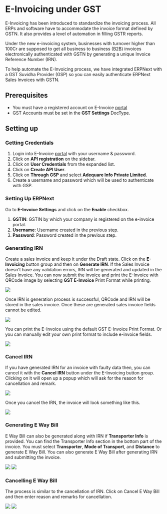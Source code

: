 <!-- add-breadcrumbs -->
# E-Invoicing under GST

E-Invoicing has been introduced to standardize the invoicing process. All ERPs and software have to accommodate the invoice format defined by GSTN. It also provides a level of automation in filling GSTR reports.

Under the new e-invoicing system, businesses with turnover higher than 100Cr are supposed to get all business to business (B2B) invoices electronically authenticated with GSTN by generating a unique Invoice Reference Number (IRN).

To help automate the E-Invoicing process, we have integrated ERPNext with a GST Suvidha Provider (GSP) so you can easily authenticate ERPNext Sales Invoices with GSTN.

## Prerequisites

- You must have a registered account on E-Invoice [portal](https://einvoice1.gst.gov.in/)
- GST Accounts must be set in the **GST Settings** DocType.

## Setting up

### Getting Credentials

1. Login into E-Invoice [portal](https://einvoice1.gst.gov.in/) with your username & password.
1. Click on **API registration** on the sidebar.
1. Click on **User Credentials** from the expanded list.
1. Click on **Create API User**.
1. Click on **Through GSP** and select **Adequare Info Private Limited**.
1. Create a username and password which will be used to authenticate with GSP.

### Setting Up ERPNext

Go to **E-Invoice Settings** and click on the **Enable** checkbox.

1. **GSTIN**: GSTIN by which your company is registered on the e-invoice portal.
1. **Username**: Username created in the previous step.
1. **Password**: Password created in the previous step.

### Generating IRN

Create a sales invoice and keep it under the Draft state. Click on the **E-Invoicing** button group and then on **Generate IRN**. If the Sales Invoice doesn't have any validation errors, IRN will be generated and updated in the Sales Invoice. You can now submit the invoice and print the E-Invoice with QRCode image by selecting **GST E-Invoice** Print Format while printing.

<img class="screenshot" src="/docs/assets/img/regional/india/einv_gen_irn_button.png">

Once IRN is generation process is successful, QRCode and IRN will be stored in the sales invoice. Once these are generated sales invoice fields cannot be edited.

<img class="screenshot" src="/docs/assets/img/regional/india/einv_generated_irn.png">

You can print the E-Invoice using the default GST E-Invoice Print Format. Or you can manually edit your own print format to include e-invoice fields.

<img class="screenshot" src="/docs/assets/img/regional/india/einv_print_format.png">

### Cancel IRN

If you have generated IRN for an invoice with faulty data then, you can cancel it with the **Cancel IRN** button under the E-Invoicing button group. Clicking on it will open up a popup which will ask for the reason for cancellation and remark.

<img class="screenshot" src="/docs/assets/img/regional/india/einv_cancel_irn_button.png">

Once you cancel the IRN, the invoice will look something like this.

<img class="screenshot" src="/docs/assets/img/regional/india/einv_cancelled_irn.png">

### Generating E Way Bill

E Way Bill can also be generated along with IRN if **Transporter Info** is provided. You can find the Transporter Info section in the bottom part of the invoice. You must select **Transporter**, **Mode of Transport**, and **Distance** to generate E Way Bill. You can also generate E Way Bill after generating IRN and submitting the invoice.

<img class="screenshot" src="/docs/assets/img/regional/india/einv_gen_ewaybill_button.png">

<img class="screenshot" src="/docs/assets/img/regional/india/einv_gen_ewaybill_dialog.png">

### Cancelling E Way Bill

The process is similar to the cancellation of IRN. Click on Cancel E Way Bill and then enter reason and remarks for cancellation.

<img class="screenshot" src="/docs/assets/img/regional/india/einv_cancel_ewaybill_button.png">

<img class="screenshot" src="/docs/assets/img/regional/india/einv_cancelled_ewaybill.png">

